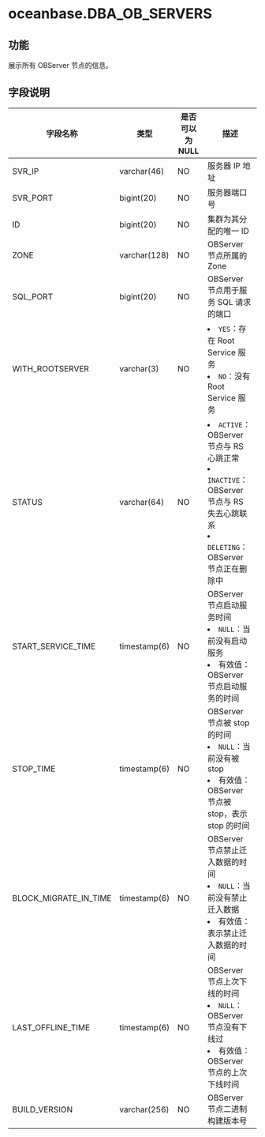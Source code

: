 oceanbase.DBA_OB_SERVERS 
=============================================


功能 
--------------------

展示所有 OBServer 节点的信息。

字段说明 
----------------------



|         字段名称          |      类型      | 是否可以为 NULL |                                                                                                           描述                                                                                                           |
|-----------------------|--------------|------------|------------------------------------------------------------------------------------------------------------------------------------------------------------------------------------------------------------------------|
| SVR_IP                | varchar(46)  | NO         | 服务器 IP 地址                                                                                                                                                                                                              |
| SVR_PORT              | bigint(20)   | NO         | 服务器端口号                                                                                                                                                                                                                 |
| ID                    | bigint(20)   | NO         | 集群为其分配的唯一 ID                                                                                                                                                                                                           |
| ZONE                  | varchar(128) | NO         | OBServer 节点所属的 Zone                                                                                                                                                                                                      |
| SQL_PORT              | bigint(20)   | NO         | OBServer 节点用于服务 SQL 请求的端口                                                                                                                                                                                                |
| WITH_ROOTSERVER       | varchar(3)   | NO         | <li> `YES`：存在 Root Service 服务   <li> `NO`：没有 Root Service 服务                                                                                |
| STATUS                | varchar(64)  | NO         | <li> `ACTIVE`：OBServer 节点与 RS 心跳正常   <li> `INACTIVE`：OBServer 节点与 RS 失去心跳联系   <li> `DELETING`：OBServer 节点正在删除中    |
| START_SERVICE_TIME    | timestamp(6) | NO         | OBServer 节点启动服务时间 <li> `NULL`：当前没有启动服务   <li> 有效值：OBServer 节点启动服务的时间                                                          |
| STOP_TIME             | timestamp(6) | NO         | OBServer 节点被 stop 的时间 <li> `NULL`：当前没有被 stop   <li> 有效值：OBServer 节点被 stop，表示 stop 的时间                                         |
| BLOCK_MIGRATE_IN_TIME | timestamp(6) | NO         | OBServer 节点禁止迁入数据的时间 <li> `NULL`：当前没有禁止迁入数据   <li> 有效值：表示禁止迁入数据的时间                                                          |
| LAST_OFFLINE_TIME     | timestamp(6) | NO         | OBServer 节点上次下线的时间 <li> `NULL`：OBServer 节点没有下线过   <li> 有效值：OBServer 节点的上次下线时间                                                   |
| BUILD_VERSION         | varchar(256) | NO         | OBServer 节点二进制构建版本号                                                                                                                                                                                                      |


